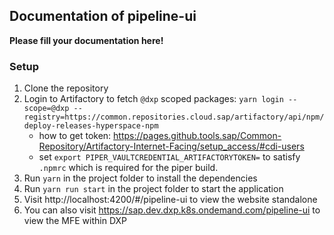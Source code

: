 ## Documentation of pipeline-ui

**Please fill your documentation here!**

### Setup

1. Clone the repository
2. Login to Artifactory to fetch `@dxp` scoped packages: `yarn login --scope=@dxp --registry=https://common.repositories.cloud.sap/artifactory/api/npm/deploy-releases-hyperspace-npm`
   - how to get token: https://pages.github.tools.sap/Common-Repository/Artifactory-Internet-Facing/setup_access/#cdi-users 
   - set `export PIPER_VAULTCREDENTIAL_ARTIFACTORYTOKEN=` to satisfy `.npmrc` which is required for the piper build.
3. Run `yarn` in the project folder to install the dependencies
4. Run `yarn run start` in the project folder to start the application
5. Visit http://localhost:4200/#/pipeline-ui to view the website standalone
6. You can also visit https://sap.dev.dxp.k8s.ondemand.com/pipeline-ui to view the MFE within DXP

